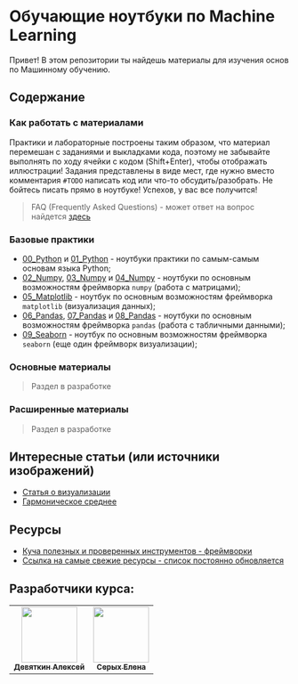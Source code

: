 # Обучающие ноутбуки по Machine Learning

Привет! В этом репозитории ты найдешь материалы для изучения основ по Машинному обучению.

## Содержание

### Как работать с материалами

Практики и лабораторные построены таким образом, что материал перемешан с заданиями и выкладками кода, поэтому не забывайте выполнять по ходу ячейки с кодом (Shift+Enter), чтобы отображать иллюстрации! Задания представлены в виде мест, где нужно вместо комментария `#TODO` написать код или что-то обсудить/разобрать. Не бойтесь писать прямо в ноутбуке! Успехов, у вас все получится!

> FAQ (Frequently Asked Questions) - может ответ на вопрос найдется [здесь](FAQ.md)

### Базовые практики

- [00_Python](notebooks/00_Python.ipynb) и [01_Python](notebooks/01_Python.ipynb) - ноутбуки практики по самым-самым основам языка Python;
- [02_Numpy](notebooks/02_Numpy.ipynb), [03_Numpy](notebooks/03_Numpy.ipynb) и [04_Numpy](notebooks/04_Numpy.ipynb) - ноутбуки по основным возможностям фреймворка `numpy` (работа с матрицами);
- [05_Matplotlib](notebooks/05_Matplotlib.ipynb) - ноутбук по основным возможностям фреймворка `matplotlib` (визуализация данных);
- [06_Pandas](notebooks/06_Pandas.ipynb), [07_Pandas](notebooks/07_Pandas.ipynb) и [08_Pandas](notebooks/08_Pandas.ipynb) - ноутбуки по основным возможностям фреймворка `pandas` (работа с табличными данными);
- [09_Seaborn](notebooks/09_Seaborn.ipynb) - ноутбук по основным возможностям фреймворка `seaborn` (еще один фреймворк визуализации);

### Основные материалы

> Раздел в разработке

### Расширенные материалы

> Раздел в разработке


## Интересные статьи (или источники изображений)

- [Статья о визуализации](https://chernobrovov.ru/articles/kak-naglyadno-pokazat-data-science-vizualizaciya-bolshih-dannyh.html)
- [Гармоническое среднее](https://newbedev.com/why-is-the-f-measure-a-harmonic-mean-and-not-an-arithmetic-mean-of-the-precision-and-recall-measures)

## Ресурсы

- [Куча полезных и проверенных инструментов - фреймворки](https://lavish-podium-945.notion.site/eaaf439ae5cf489f975665507f88102e)
- [Ссылка на самые свежие ресурсы - список постоянно обновляется](https://lavish-podium-945.notion.site/61d514fcc0d54c66b5a014ba7db07218)

## Разработчики курса:

<table>
  <tr>
    <td align="center">
      <a href="https://github.com/KaiL4eK">
        <img src="https://avatars.githubusercontent.com/u/13577066?v=4?size=100" width="100px;" alt="" /> <br />
        <sub><b>Девяткин Алексей</b></sub>
      </a>
    </td>
    <td align="center">
      <a href="https://github.com/serykhelena">
        <img src="https://avatars.githubusercontent.com/u/26322075?v=4?size=100" width="100px;" alt="" /> <br />
        <sub><b>Серых Елена</b></sub>
      </a>
    </td>
  </tr>
</table>
